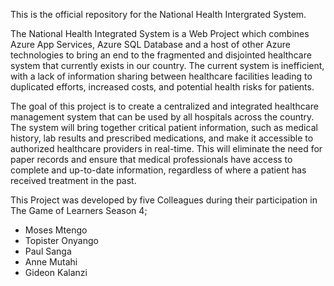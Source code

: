 This is the official repository for the National Health Intergrated System.

The National Health Integrated System is a Web Project which combines Azure App Services, Azure SQL Database and a host of other Azure technologies to bring an end to the fragmented and disjointed healthcare system that currently exists in our country. The current system is inefficient, with a lack of information sharing between healthcare facilities leading to duplicated efforts, increased costs, and potential health risks for patients.

The goal of this project is to create a centralized and integrated healthcare management system that can be used by all hospitals across the country. The system will bring together critical patient information, such as medical history, lab results and prescribed medications, and make it accessible to authorized healthcare providers in real-time. This will eliminate the need for paper records and ensure that medical professionals have access to complete and up-to-date information, regardless of where a patient has received treatment in the past.

This Project was developed by five Colleagues during their participation in The Game of Learners Season 4;
* Moses Mtengo
* Topister Onyango
* Paul Sanga
* Anne Mutahi
* Gideon Kalanzi

